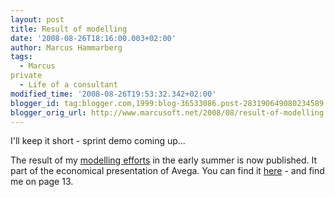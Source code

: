 ```yaml
---
layout: post
title: Result of modelling
date: '2008-08-26T18:16:00.003+02:00'
author: Marcus Hammarberg
tags:
  - Marcus
private
  - Life of a consultant
modified_time: '2008-08-26T19:53:32.342+02:00'
blogger_id: tag:blogger.com,1999:blog-36533086.post-283190649080234589
blogger_orig_url: http://www.marcusoft.net/2008/08/result-of-modelling.html
---
```


I'll keep
it short - sprint demo coming up...

The result of my [modelling
efforts](http://www.marcusoft.net/2008/06/new-modeljob.html) in the
early summer is now published. It part of the economical presentation of
Avega. You can find it
[here](http://feed.ne.cision.com/client/avega//Commands/File.aspx?id=851776) -
and find me on page 13.
